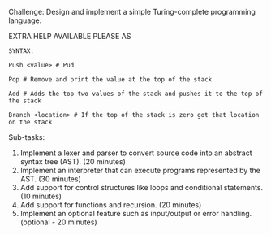 Challenge: Design and implement a simple Turing-complete programming language.

EXTRA HELP AVAILABLE PLEASE AS
```
SYNTAX:

Push <value> # Pud

Pop # Remove and print the value at the top of the stack

Add # Adds the top two values of the stack and pushes it to the top of the stack

Branch <location> # If the top of the stack is zero got that location on the stack

```

Sub-tasks:

1. Implement a lexer and parser to convert source code into an abstract syntax tree (AST). (20 minutes)
1. Implement an interpreter that can execute programs represented by the AST. (30 minutes)
1. Add support for control structures like loops and conditional statements. (10 minutes)
1. Add support for functions and recursion. (20 minutes)
1. Implement an optional feature such as input/output or error handling. (optional - 20 minutes)
